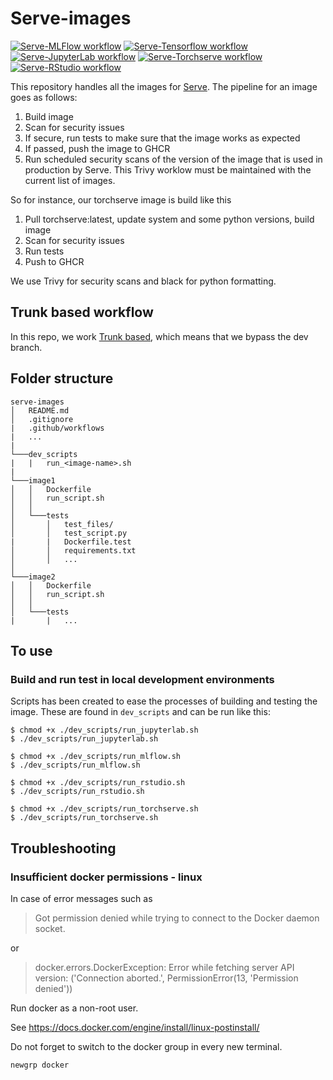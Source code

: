# Serve-images
[![Serve-MLFlow workflow](https://github.com/ScilifelabDataCentre/serve-images/actions/workflows/serve-mlflow.yml/badge.svg)](https://github.com/ScilifelabDataCentre/serve-images/actions/workflows/serve-mlflow.yml)
[![Serve-Tensorflow workflow](https://github.com/ScilifelabDataCentre/serve-images/actions/workflows/serve-tensorflow.yml/badge.svg)](https://github.com/ScilifelabDataCentre/serve-images/actions/workflows/serve-tensorflow.yml)
[![Serve-JupyterLab workflow](https://github.com/ScilifelabDataCentre/serve-images/actions/workflows/serve-jupyterlab.yml/badge.svg)](https://github.com/ScilifelabDataCentre/serve-images/actions/workflows/serve-jupyterlab.yml)
[![Serve-Torchserve workflow](https://github.com/ScilifelabDataCentre/serve-images/actions/workflows/serve-torchserve.yml/badge.svg)](https://github.com/ScilifelabDataCentre/serve-images/actions/workflows/serve-torchserve.yml)
[![Serve-RStudio workflow](https://github.com/ScilifelabDataCentre/serve-images/actions/workflows/serve-rstudio.yml/badge.svg)](https://github.com/ScilifelabDataCentre/serve-images/actions/workflows/serve-rstudio.yml)

This repository handles all the images for [Serve](https://github.com/ScilifelabDataCentre/stackn). 
The pipeline for an image goes as follows:
1. Build image
2. Scan for security issues
3. If secure, run tests to make sure that the image works as expected
4. If passed, push the image to GHCR
5. Run scheduled security scans of the version of the image that is used in production by Serve. This Trivy worklow must be maintained with the current list of images.

So for instance, our torchserve image is build like this
1. Pull torchserve:latest, update system and some python versions, build image
2. Scan for security issues
3. Run tests
4. Push to GHCR

We use Trivy for security scans and black for python formatting.

## Trunk based workflow
In this repo, we work [Trunk based](https://www.toptal.com/software/trunk-based-development-git-flow), which means that we bypass the dev branch.

## Folder structure
```
serve-images
│   README.md
│   .gitignore
|   .github/workflows
|   ...
|
└───dev_scripts
|   |   run_<image-name>.sh
|
└───image1
│   │   Dockerfile
│   │   run_script.sh
│   │
│   └───tests
│       │   test_files/
│       │   test_script.py
|       |   Dockerfile.test
│       │   requirements.txt
│       │   ...
│   
└───image2
│   │   Dockerfile
│   │   run_script.sh
│   │
│   └───tests
|       |   ...

```


## To use

### Build and run test in local development environments
Scripts has been created to ease the processes of building and testing the image. These are found in `dev_scripts` and can be run like this:

```
$ chmod +x ./dev_scripts/run_jupyterlab.sh
$ ./dev_scripts/run_jupyterlab.sh
```

```
$ chmod +x ./dev_scripts/run_mlflow.sh
$ ./dev_scripts/run_mlflow.sh
```

```
$ chmod +x ./dev_scripts/run_rstudio.sh
$ ./dev_scripts/run_rstudio.sh
```

```
$ chmod +x ./dev_scripts/run_torchserve.sh
$ ./dev_scripts/run_torchserve.sh
```

## Troubleshooting

### Insufficient docker permissions - linux
In case of error messages such as

> Got permission denied while trying to connect to the Docker daemon socket.

or

> docker.errors.DockerException: Error while fetching server API version: ('Connection aborted.', PermissionError(13, 'Permission denied'))

Run docker as a non-root user.

See https://docs.docker.com/engine/install/linux-postinstall/

Do not forget to switch to the docker group in every new terminal.

```
newgrp docker
```

